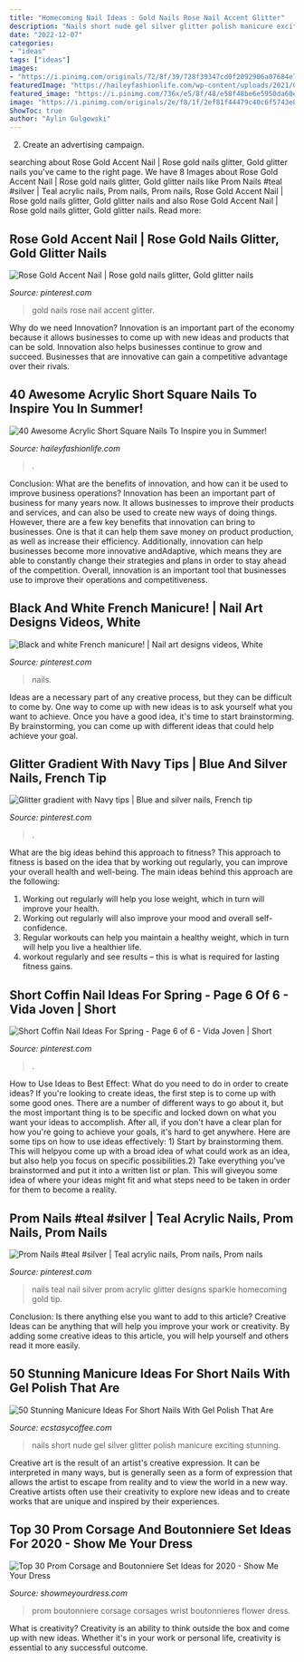 ```yaml
---
title: "Homecoming Nail Ideas : Gold Nails Rose Nail Accent Glitter"
description: "Nails short nude gel silver glitter polish manicure exciting stunning"
date: "2022-12-07"
categories:
- "ideas"
tags: ["ideas"]
images:
- "https://i.pinimg.com/originals/72/8f/39/728f39347cd0f2092906a07684e7597f.jpg"
featuredImage: "https://haileyfashionlife.com/wp-content/uploads/2021/05/20-5-769x1154.jpg"
featured_image: "https://i.pinimg.com/736x/e5/8f/48/e58f48be6e5950da60e16a3190b2311c.jpg"
image: "https://i.pinimg.com/originals/2e/f8/1f/2ef81f44479c40c6f5743e838daeb76f.jpg"
ShowToc: true
author: "Aylin Gulgowski"
---
```



2. Create an advertising campaign.

	

		
searching about Rose Gold Accent Nail | Rose gold nails glitter, Gold glitter nails you've came to the right page. We have 8 Images about Rose Gold Accent Nail | Rose gold nails glitter, Gold glitter nails like Prom Nails #teal #silver | Teal acrylic nails, Prom nails, Prom nails, Rose Gold Accent Nail | Rose gold nails glitter, Gold glitter nails and also Rose Gold Accent Nail | Rose gold nails glitter, Gold glitter nails. Read more:
		
    
## Rose Gold Accent Nail | Rose Gold Nails Glitter, Gold Glitter Nails

<img loading=lazy src="https://i.pinimg.com/736x/e5/8f/48/e58f48be6e5950da60e16a3190b2311c.jpg" onerror="this.onerror=null;this.src='https://tse2.mm.bing.net/th?id=OIP.9WK2i9KcD2Ku_xuYSFf04gHaHa&amp;pid=15.1';" alt="Rose Gold Accent Nail | Rose gold nails glitter, Gold glitter nails">

_Source: pinterest.com_

>gold nails rose nail accent glitter. 

	

Why do we need Innovation?
Innovation is an important part of the economy because it allows businesses to come up with new ideas and products that can be sold. Innovation also helps businesses continue to grow and succeed. Businesses that are innovative can gain a competitive advantage over their rivals.

    
## 40 Awesome Acrylic Short Square Nails To Inspire You In Summer!

<img loading=lazy src="https://haileyfashionlife.com/wp-content/uploads/2021/05/20-5-769x1154.jpg" onerror="this.onerror=null;this.src='https://tse1.mm.bing.net/th?id=OIP.6OtLinvpd6ZbcKFQzxaligHaLH&amp;pid=15.1';" alt="40 Awesome Acrylic Short Square Nails To Inspire you in Summer!">

_Source: haileyfashionlife.com_

>. 

	

Conclusion: What are the benefits of innovation, and how can it be used to improve business operations?
Innovation has been an important part of business for many years now. It allows businesses to improve their products and services, and can also be used to create new ways of doing things. However, there are a few key benefits that innovation can bring to businesses. One is that it can help them save money on product production, as well as increase their efficiency. Additionally, innovation can help businesses become more innovative andAdaptive, which means they are able to constantly change their strategies and plans in order to stay ahead of the competition. Overall, innovation is an important tool that businesses use to improve their operations and competitiveness.

    
## Black And White French Manicure! | Nail Art Designs Videos, White

<img loading=lazy src="https://i.pinimg.com/originals/2e/f8/1f/2ef81f44479c40c6f5743e838daeb76f.jpg" onerror="this.onerror=null;this.src='https://tse4.mm.bing.net/th?id=OIP.OG4ZgYJHDo7KRPsTHLv3DQHaJ4&amp;pid=15.1';" alt="Black and white French manicure! | Nail art designs videos, White">

_Source: pinterest.com_

>nails. 

	

Ideas are a necessary part of any creative process, but they can be difficult to come by. One way to come up with new ideas is to ask yourself what you want to achieve. Once you have a good idea, it's time to start brainstorming. By brainstorming, you can come up with different ideas that could help achieve your goal.

    
## Glitter Gradient With Navy Tips | Blue And Silver Nails, French Tip

<img loading=lazy src="https://i.pinimg.com/736x/18/73/ba/1873bad67d2aebddaf8fffd9126c7663--glitter-gradient-nails-silver-glitter.jpg" onerror="this.onerror=null;this.src='https://tse1.mm.bing.net/th?id=OIP.OActrtLBLR820PgFJbcG_AHaGE&amp;pid=15.1';" alt="Glitter gradient with Navy tips | Blue and silver nails, French tip">

_Source: pinterest.com_

>. 

	

What are the big ideas behind this approach to fitness?
This approach to fitness is based on the idea that by working out regularly, you can improve your overall health and well-being. The main ideas behind this approach are the following: 
1) Working out regularly will help you lose weight, which in turn will improve your health. 
2) Working out regularly will also improve your mood and overall self-confidence. 
3) Regular workouts can help you maintain a healthy weight, which in turn will help you live a healthier life. 
4) workout regularly and see results – this is what is required for lasting fitness gains.

    
## Short Coffin Nail Ideas For Spring - Page 6 Of 6 - Vida Joven | Short

<img loading=lazy src="https://i.pinimg.com/736x/a9/9b/18/a99b18d264ffecd351042f462b8a65c9.jpg" onerror="this.onerror=null;this.src='https://tse3.mm.bing.net/th?id=OIP.G9bRdu29fbqMNv8M7rc_fgHaHa&amp;pid=15.1';" alt="Short Coffin Nail Ideas For Spring - Page 6 of 6 - Vida Joven | Short">

_Source: pinterest.com_

>. 

	

How to Use Ideas to Best Effect: What do you need to do in order to create ideas?
If you're looking to create ideas, the first step is to come up with some good ones. There are a number of different ways to go about it, but the most important thing is to be specific and locked down on what you want your ideas to accomplish. After all, if you don't have a clear plan for how you're going to achieve your goals, it's hard to get anywhere. Here are some tips on how to use ideas effectively: 1) Start by brainstorming them. This will helpyou come up with a broad idea of what could work as an idea, but also help you focus on specific possibilities.2) Take everything you've brainstormed and put it into a written list or plan. This will giveyou some idea of where your ideas might fit and what steps need to be taken in order for them to become a reality.

    
## Prom Nails #teal #silver | Teal Acrylic Nails, Prom Nails, Prom Nails

<img loading=lazy src="https://i.pinimg.com/originals/72/8f/39/728f39347cd0f2092906a07684e7597f.jpg" onerror="this.onerror=null;this.src='https://tse3.mm.bing.net/th?id=OIP.PtXfqL0EUlVG76QmgZY2QwHaJ4&amp;pid=15.1';" alt="Prom Nails #teal #silver | Teal acrylic nails, Prom nails, Prom nails">

_Source: pinterest.com_

>nails teal nail silver prom acrylic glitter designs sparkle homecoming gold tip. 

	

Conclusion: Is there anything else you want to add to this article?
Creative Ideas can be anything that will help you improve your work or creativity. By adding some creative ideas to this article, you will help yourself and others read it more easily.

    
## 50 Stunning Manicure Ideas For Short Nails With Gel Polish That Are

<img loading=lazy src="https://i0.wp.com/www.ecstasycoffee.com/wp-content/uploads/2016/09/Nude-and-silver-glitter-nails.jpg" onerror="this.onerror=null;this.src='https://tse4.mm.bing.net/th?id=OIP.D2gl5-tOp1YYZFjq1DVPTQHaJ4&amp;pid=15.1';" alt="50 Stunning Manicure Ideas For Short Nails With Gel Polish That Are">

_Source: ecstasycoffee.com_

>nails short nude gel silver glitter polish manicure exciting stunning. 

	

Creative art is the result of an artist's creative expression. It can be interpreted in many ways, but is generally seen as a form of expression that allows the artist to escape from reality and to view the world in a new way. Creative artists often use their creativity to explore new ideas and to create works that are unique and inspired by their experiences.

    
## Top 30 Prom Corsage And Boutonniere Set Ideas For 2020 - Show Me Your Dress

<img loading=lazy src="https://www.showmeyourdress.com/wp-content/uploads/2019/11/prom-corsage-and-boutonniere-set-ideas-5.jpg" onerror="this.onerror=null;this.src='https://tse4.mm.bing.net/th?id=OIP.ZqJacFilU0c-vPfdKVlV-gHaNK&amp;pid=15.1';" alt="Top 30 Prom Corsage and Boutonniere Set Ideas for 2020 - Show Me Your Dress">

_Source: showmeyourdress.com_

>prom boutonniere corsage corsages wrist boutonnieres flower dress. 

	

What is creativity?
Creativity is an ability to think outside the box and come up with new ideas. Whether it's in your work or personal life, creativity is essential to any successful outcome.


